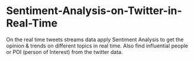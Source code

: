 # Sentiment-Analysis-on-Twitter-in-Real-Time
On the real time tweets streams data apply Sentiment Analysis to get the opinion &amp; trends on different topics in real time. Also find influential people or POI (person of Interest) from the twitter data.
